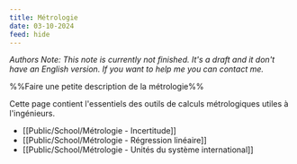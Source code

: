 ```yaml
---
title: Métrologie
date: 03-10-2024
feed: hide
---
```

*Authors Note: This note is currently not finished. It's a draft and it don't have an English version. If you want to help me you can contact me.*

%%Faire une petite description de la métrologie%%

Cette page contient l'essentiels des outils de calculs métrologiques utiles à l'ingénieurs. 

- [[Public/School/Métrologie - Incertitude]]
- [[Public/School/Métrologie - Régression linéaire]]
- [[Public/School/Métrologie - Unités du système international]]


